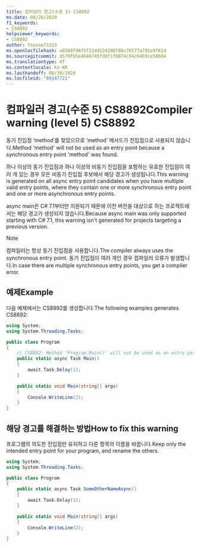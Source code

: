 ```yaml
---
title: 컴파일러 경고(수준 5) CS8892
ms.date: 08/26/2020
f1_keywords:
- CS8892
helpviewer_keywords:
- CS8892
author: Youssef1313
ms.openlocfilehash: a8568f96f5f21d4524280f88c76577a792a9f81d
ms.sourcegitcommit: d579fb5e4b46745fd0f1f8874c94c6469ce58604
ms.translationtype: HT
ms.contentlocale: ko-KR
ms.lasthandoff: 08/30/2020
ms.locfileid: "89147721"
---
```

# <a name="compiler-warning-level-5-cs8892"></a><span data-ttu-id="cf160-102">컴파일러 경고(수준 5) CS8892</span><span class="sxs-lookup"><span data-stu-id="cf160-102">Compiler warning (level 5) CS8892</span></span>

<span data-ttu-id="cf160-103">동기 진입점 ‘method’를 찾았으므로 ‘method’ 메서드가 진입점으로 사용되지 않습니다.</span><span class="sxs-lookup"><span data-stu-id="cf160-103">Method 'method' will not be used as an entry point because a synchronous entry point 'method' was found.</span></span>

<span data-ttu-id="cf160-104">하나 이상의 동기 진입점과 하나 이상의 비동기 진입점을 포함하는 유효한 진입점이 여러 개 있는 경우 모든 비동기 진입점 후보에서 해당 경고가 생성됩니다.</span><span class="sxs-lookup"><span data-stu-id="cf160-104">This warning is generated on all async entry point candidates when you have multiple valid entry points, where they contain one or more synchronous entry point and one or more asynchronous entry points.</span></span>

<span data-ttu-id="cf160-105">async main은 C# 7.1부터만 지원되기 때문에 이전 버전을 대상으로 하는 프로젝트에서는 해당 경고가 생성되지 않습니다.</span><span class="sxs-lookup"><span data-stu-id="cf160-105">Because async main was only supported starting with C# 7.1, this warning isn't generated for projects targeting a previous version.</span></span>

> [!NOTE]
> <span data-ttu-id="cf160-106">컴파일러는 항상 동기 진입점을 사용합니다.</span><span class="sxs-lookup"><span data-stu-id="cf160-106">The compiler always uses the synchronous entry point.</span></span> <span data-ttu-id="cf160-107">동기 진입점이 여러 개인 경우 컴파일러 오류가 발생합니다.</span><span class="sxs-lookup"><span data-stu-id="cf160-107">In case there are multiple synchronous entry points, you get a compiler error.</span></span>

## <a name="example"></a><span data-ttu-id="cf160-108">예제</span><span class="sxs-lookup"><span data-stu-id="cf160-108">Example</span></span>

<span data-ttu-id="cf160-109">다음 예제에서는 CS8892를 생성합니다.</span><span class="sxs-lookup"><span data-stu-id="cf160-109">The following examples generates CS8892:</span></span>

```csharp
using System;
using System.Threading.Tasks;

public class Program
{
    // CS8892: Method 'Program.Main()' will not be used as an entry point because a synchronous entry point 'Program.Main(string[])' was found.
    public static async Task Main()
    {
        await Task.Delay(1);
    }

    public static void Main(string[] args)
    {
        Console.WriteLine(2);
    }
}
```

## <a name="how-to-fix-this-warning"></a><span data-ttu-id="cf160-110">해당 경고를 해결하는 방법</span><span class="sxs-lookup"><span data-stu-id="cf160-110">How to fix this warning</span></span>

<span data-ttu-id="cf160-111">프로그램의 의도한 진입점만 유지하고 다른 항목의 이름을 바꿉니다.</span><span class="sxs-lookup"><span data-stu-id="cf160-111">Keep only the intended entry point for your program, and rename the others.</span></span>

```csharp
using System;
using System.Threading.Tasks;

public class Program
{
    public static async Task SomeOtherNameAsync()
    {
        await Task.Delay(1);
    }

    public static void Main(string[] args)
    {
        Console.WriteLine(2);
    }
}
```
